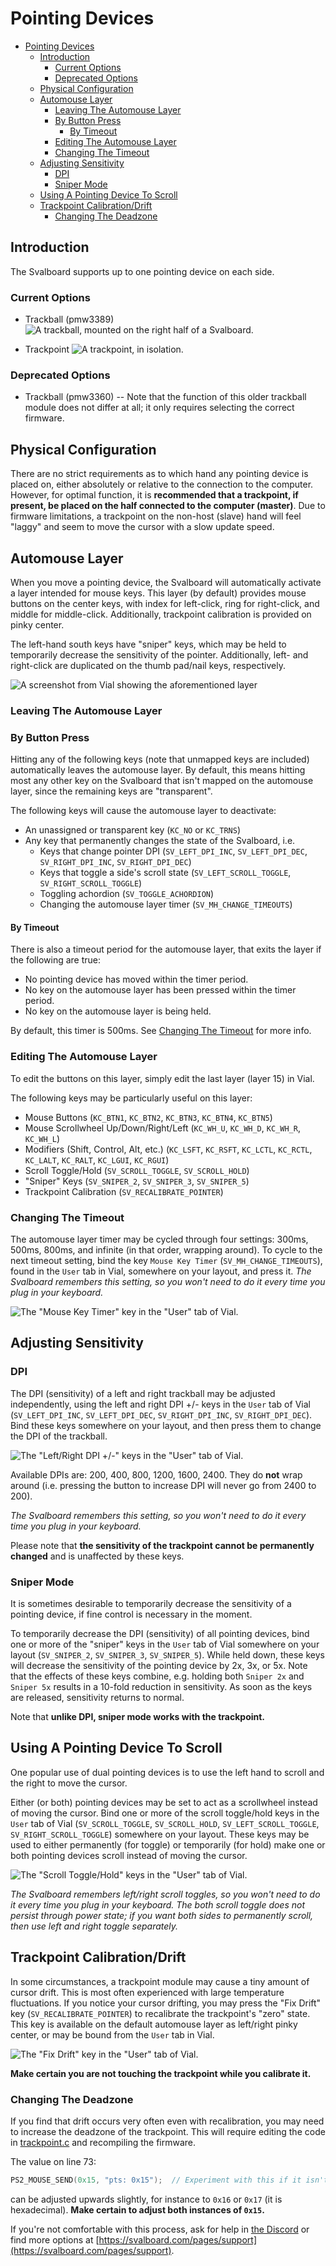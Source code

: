 # Pointing Devices

* [Pointing Devices](#pointing-devices)
  * [Introduction](#introduction)
    * [Current Options](#current-options)
    * [Deprecated Options](#deprecated-options)
  * [Physical Configuration](#physical-configuration)
  * [Automouse Layer](#automouse-layer)
    * [Leaving The Automouse Layer](#leaving-the-automouse-layer)
    * [By Button Press](#by-button-press)
      * [By Timeout](#by-timeout)
    * [Editing The Automouse Layer](#editing-the-automouse-layer)
    * [Changing The Timeout](#changing-the-timeout)
  * [Adjusting Sensitivity](#adjusting-sensitivity)
    * [DPI](#dpi)
    * [Sniper Mode](#sniper-mode)
  * [Using A Pointing Device To Scroll](#using-a-pointing-device-to-scroll)
  * [Trackpoint Calibration/Drift](#trackpoint-calibrationdrift)
    * [Changing The Deadzone](#changing-the-deadzone)

## Introduction

The Svalboard supports up to one pointing device on each side.

### Current Options

* Trackball (pmw3389)
  ![A trackball, mounted on the right half of a Svalboard.](images/trackball.jpg)

* Trackpoint ![A trackpoint, in isolation.](images/trackpoint.jpg)

### Deprecated Options

* Trackball (pmw3360) -- Note that the function of this older trackball module
  does not differ at all; it only requires selecting the correct firmware.

## Physical Configuration

There are no strict requirements as to which hand any pointing device is placed
on, either absolutely or relative to the connection to the computer. However,
for optimal function, it is **recommended that a trackpoint, if present, be
placed on the half connected to the computer (master)**. Due to firmware
limitations, a trackpoint on the non-host (slave) hand will feel "laggy" and
seem to move the cursor with a slow update speed.

## Automouse Layer

When you move a pointing device, the Svalboard will automatically activate a
layer intended for mouse keys. This layer (by default) provides mouse buttons on
the center keys, with index for left-click, ring for right-click, and middle for
middle-click. Additionally, trackpoint calibration is provided on pinky center.

The left-hand south keys have "sniper" keys, which may be held to temporarily
decrease the sensitivity of the pointer. Additionally, left- and right-click are
duplicated on the thumb pad/nail keys, respectively.

![A screenshot from Vial showing the aforementioned layer](images/mouse_layer.png)

### Leaving The Automouse Layer

### By Button Press

Hitting any of the following keys (note that unmapped keys are included)
automatically leaves the automouse layer. By default, this means hitting most
any other key on the Svalboard that isn't mapped on the automouse layer, since
the remaining keys are "transparent".

The following keys will cause the automouse layer to deactivate:

* An unassigned or transparent key (`KC_NO` or `KC_TRNS`)
* Any key that permanently changes the state of the Svalboard, i.e.
  * Keys that change pointer DPI (`SV_LEFT_DPI_INC`, `SV_LEFT_DPI_DEC`,
    `SV_RIGHT_DPI_INC`, `SV_RIGHT_DPI_DEC`)
  * Keys that toggle a side's scroll state (`SV_LEFT_SCROLL_TOGGLE`,
    `SV_RIGHT_SCROLL_TOGGLE`)
  * Toggling achordion (`SV_TOGGLE_ACHORDION`)
  * Changing the automouse layer timer (`SV_MH_CHANGE_TIMEOUTS`)

#### By Timeout

There is also a timeout period for the automouse layer, that exits the layer if
the following are true:

* No pointing device has moved within the timer period.
* No key on the automouse layer has been pressed within the timer period.
* No key on the automouse layer is being held.

By default, this timer is 500ms. See
[Changing The Timeout](#changing-the-timeout) for more info.

### Editing The Automouse Layer

To edit the buttons on this layer, simply edit the last layer (layer 15) in
Vial.

The following keys may be particularly useful on this layer:

* Mouse Buttons (`KC_BTN1`, `KC_BTN2`, `KC_BTN3`, `KC_BTN4`, `KC_BTN5`)
* Mouse Scrollwheel Up/Down/Right/Left (`KC_WH_U`, `KC_WH_D`, `KC_WH_R`,
  `KC_WH_L`)
* Modifiers (Shift, Control, Alt, etc.) (`KC_LSFT`, `KC_RSFT`, `KC_LCTL`,
  `KC_RCTL`, `KC_LALT`, `KC_RALT`, `KC_LGUI`, `KC_RGUI`)
* Scroll Toggle/Hold (`SV_SCROLL_TOGGLE`, `SV_SCROLL_HOLD`)
* "Sniper" Keys (`SV_SNIPER_2`, `SV_SNIPER_3`, `SV_SNIPER_5`)
* Trackpoint Calibration (`SV_RECALIBRATE_POINTER`)

### Changing The Timeout

The automouse layer timer may be cycled through four settings: 300ms, 500ms,
800ms, and infinite (in that order, wrapping around). To cycle to the next
timeout setting, bind the key `Mouse Key Timer` (`SV_MH_CHANGE_TIMEOUTS`), found
in the `User` tab in Vial, somewhere on your layout, and press it. *The
Svalboard remembers this setting, so you won't need to do it every time you plug
in your keyboard.*

![The "Mouse Key Timer" key in the "User" tab of Vial.](images/mouse_key_timer.png)

## Adjusting Sensitivity

### DPI

The DPI (sensitivity) of a left and right trackball may be adjusted
independently, using the left and right DPI +/- keys in the `User` tab of Vial
(`SV_LEFT_DPI_INC`, `SV_LEFT_DPI_DEC`, `SV_RIGHT_DPI_INC`, `SV_RIGHT_DPI_DEC`).
Bind these keys somewhere on your layout, and then press them to change the DPI
of the trackball.

![The "Left/Right DPI +/-" keys in the "User" tab of Vial.](images/dpi_keys.png)

Available DPIs are: 200, 400, 800, 1200, 1600, 2400. They do **not** wrap around
(i.e. pressing the button to increase DPI will never go from 2400 to 200).

*The Svalboard remembers this setting, so you won't need to do it every time you
plug in your keyboard.*

Please note that **the sensitivity of the trackpoint cannot be permanently
changed** and is unaffected by these keys.

### Sniper Mode

It is sometimes desirable to temporarily decrease the sensitivity of a pointing
device, if fine control is necessary in the moment.

To temporarily decrease the DPI (sensitivity) of all pointing devices, bind one
or more of the "sniper" keys in the `User` tab of Vial somewhere on your layout
(`SV_SNIPER_2`, `SV_SNIPER_3`, `SV_SNIPER_5`). While held down, these keys will
decrease the sensitivity of the pointing device by 2x, 3x, or 5x. Note that the
effects of these keys combine, e.g. holding both `Sniper 2x` and `Sniper 5x`
results in a 10-fold reduction in sensitivity. As soon as the keys are released,
sensitivity returns to normal.

Note that **unlike DPI, sniper mode works with the trackpoint.**

## Using A Pointing Device To Scroll

One popular use of dual pointing devices is to use the left hand to scroll and
the right to move the cursor.

Either (or both) pointing devices may be set to act as a scrollwheel instead of
moving the cursor. Bind one or more of the scroll toggle/hold keys in the `User`
tab of Vial (`SV_SCROLL_TOGGLE`, `SV_SCROLL_HOLD`, `SV_LEFT_SCROLL_TOGGLE`,
`SV_RIGHT_SCROLL_TOGGLE`) somewhere on your layout. These keys may be used to
either permanently (for toggle) or temporarily (for hold) make one or both
pointing devices scroll instead of moving the cursor.

![The "Scroll Toggle/Hold" keys in the "User" tab of
Vial.](images/scroll_keys.png)

*The Svalboard remembers left/right scroll toggles, so you won't need to do it
every time you plug in your keyboard. The both scroll toggle does not persist
through power state; if you want both sides to permanently scroll, then use left
and right toggle separately.*

## Trackpoint Calibration/Drift

In some circumstances, a trackpoint module may cause a tiny amount of cursor
drift. This is most often experienced with large temperature fluctuations. If
you notice your cursor drifting, you may press the "Fix Drift" key
(`SV_RECALIBRATE_POINTER`) to recalibrate the trackpoint's "zero" state. This
key is available on the default automouse layer as left/right pinky center, or
may be bound from the `User` tab in Vial.

![The "Fix Drift" key in the "User" tab of Vial.](images/fix_drift_key.png)

**Make certain you are not touching the trackpoint while you calibrate it.**

### Changing The Deadzone

If you find that drift occurs very often even with recalibration, you may need
to increase the deadzone of the trackpoint. This will require editing the code
in [trackpoint.c](../trackpoint/trackpoint.c) and recompiling the firmware.

The value on line 73:

```c
PS2_MOUSE_SEND(0x15, "pts: 0x15");  // Experiment with this if it isn't enough.
```

can be adjusted upwards slightly, for instance to `0x16` or `0x17` (it is
hexadecimal). **Make certain to adjust both instances of `0x15`.**

If you're not comfortable with this process, ask for help in
[the Discord](https://svalboard.com/discord) or find more options at
[https://svalboard.com/pages/support](https://svalboard.com/pages/support).
